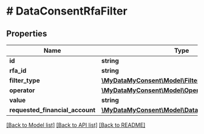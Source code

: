 # # DataConsentRfaFilter

## Properties

Name | Type | Description | Notes
------------ | ------------- | ------------- | -------------
**id** | **string** |  | [optional]
**rfa_id** | **string** |  | [optional]
**filter_type** | [**\MyDataMyConsent\Model\FilterType**](FilterType.md) |  | [optional]
**operator** | [**\MyDataMyConsent\Model\Operator**](Operator.md) |  | [optional]
**value** | **string** |  | [optional]
**requested_financial_account** | [**\MyDataMyConsent\Model\DataConsentRequestedFa**](DataConsentRequestedFa.md) |  | [optional]

[[Back to Model list]](../../README.md#models) [[Back to API list]](../../README.md#endpoints) [[Back to README]](../../README.md)
